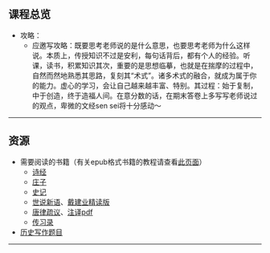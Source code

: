 ## 课程总览
<!--- 难度评分 6.5 / 10 （2 份）
- 实用评分 6 / 10 （2 份） -->
- 攻略：
    - 应邀写攻略：既要思考老师说的是什么意思，也要思考老师为什么这样说。本质上，传授知识不过是安利，每句话背后，都有个人的经验。听课，读书，积累知识其次，重要的是思想临摹，也就是在揣摩的过程中，自然而然地熟悉其思路，复刻其“术式”。诸多术式的融合，就成为属于你的能力。虚心的学习，会让自己越来越丰富、特别。其过程：始于复制，中于创造，终于造福人间。在意分数的话，在期末答卷上多写写老师说过的观点，卑微的文经sen sei将十分感动～

---

## 资源
- 需要阅读的书籍（有关epub格式书籍的教程请查看[此页面](../../技巧/关于epub文件.md)）  
    - [诗经](https://file.uhsea.com/2403/c694a5eb8ff71df33b260b2ac028814fQV.epub)  
    - [庄子](https://file.uhsea.com/2403/9c478b65cddafa9c616e6f8ced9cfd57EX.epub)  
    - [史记](https://file.uhsea.com/2403/f7c51db046e27cf9028168862f1415373C.epub)  
    - [世说新语](https://file.uhsea.com/2403/0ae07df62b77f64e6d75eed5cb9bc5edEE.epub)、[戴建业精读版](https://file.uhsea.com/2403/7b6bcfb9aa2c1c56cfbb1f3637f73bf6Q5.epub)  
    - [唐律疏议](https://file.uhsea.com/2403/36676cefaa89f2cbf62ebe3fde0b75c1JK.epub)、[注译pdf](https://file.uhsea.com/2403/c3e8fa0ccfc396e636c23c1e37aea782F4.pdf)  
    - [传习录](https://file.uhsea.com/2403/ea069d5861904af991266df0843f091914.epub)  
- [历史写作题目](../../杂项/文明经典写作题目/文明经典A历史写作题目.md)

---
<!--
## 教师们  
- #### 邝其立  
    - 内容评分 10/10 （3 份）  
    - 分数评分 10/10 （3 份）  
    - 对该老师的评价：  
        `
        很神的一个老师，很年轻有点二次元，讲课很吸引人也有深度，为人也十分浪漫（对浪漫！），上课甚至发小饼干，超级喜欢。邝老师对于中国经典明显看得出来有自己独到的想法，能在课上点到书中乍一看看不到的流入深层的思考，喜欢中国文学的一定不要错过。另外，想要轻松过课的也可以选，平时听课不无聊，自己做事也基本不管，讨论课随机亲自刷新，期末还会整体复习。好评！
        `  
        `
        上课很有趣，课上分享的东西让人觉得眼前一亮，受益匪浅。
        `  
- #### 田探  
    - 内容评分 10/10 （1 份）  
    - 分数评分 10/10 （1 份）  
    - 对该老师的评价：  
        `  
        事少课好给分高。
        `  
- #### 王淇  
    - 内容评分 10/10 （2 份）  
    - 分数评分 9/10 （2 份）  
    - 对该老师的评价：  
        `  
        北大哲学博士毕业，宝藏老师，年轻温柔老师上课yyds，文明经典作为一名水课，她的课可以毫无顾忌地水，也可以认真听。
        `  
        `
        课程比较有深度，善于鼓励学生，上课方式较新颖。她有个叫阿沸的助教（2023上）非常负责。老师很少点名但是她会经常点人起来回答问题。（站长编：阿沸助教人很好的呦，bilibili也有号可以看看）
        `  
- #### 张帆  
    - 内容评分 10/10 （1 份）  
    - 分数评分 10/10 （1 份）  
    - 对该老师的评价：  
        `  
        非常温柔的老师，性格也很开朗乐观，听她的课真的很放松，内容也很有深度，给分也很高。
        `  
- #### 万曼璐  
    - 内容评分 10/10 （1 份）  
    - 分数评分 10/10 （1 份）  
    - 对该老师的评价：  
        `  
        腹有诗书气自华。
        `  
- #### 朱学博  
    - 内容评分 10/10 （1 份）  
    - 分数评分 10/10 （1 份）  
    - 对该老师的评价：  
        `  
        老师讲课幽默，上课不管你干什么，我天天在他课上睡大觉，他也没管，只有最后一节课点名，期末给划重点。
        `  
- #### 罗宇  
    - 内容评分 10/10 （1 份）  
    - 分数评分 10/10 （1 份）  
    - 对该老师的评价：  
        `  
        很漂亮很可爱很温柔的四川妹儿～讲课挺不错的，给分也挺高的。
        `  
- #### 孙旭  
    - 内容评分 10/10 （1 份）  
    - 分数评分 10/10 （1 份）  
    - 对该老师的评价：  
        `  
        性格和善，攀岩爱好者，对历史有深入思考。
        `  
- #### 金浪  
    - 内容评分 10/10 （1 份）  
    - 分数评分 10/10 （1 份）  
    - 对该老师的评价：  
        `  
        充分尊重学生，满怀热忱。
        `  
- #### 闫云  
    - 内容评分 5/10 （1 份）  
    - 分数评分 0/10 （1 份）  
    - 对该老师的评价：  
        `  
        受不了一点。
        ` @ romo  
        -->